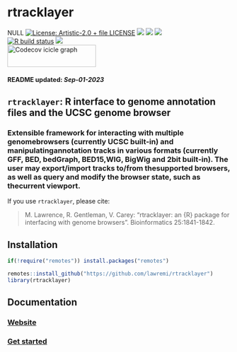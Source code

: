 rtracklayer
================
NULL [![License: Artistic-2.0 + file
LICENSE](https://img.shields.io/badge/license-Artistic--2.0%20+%20file%20LICENSE-blue.svg)](https://cran.r-project.org/web/licenses/Artistic-2.0%20+%20file%20LICENSE)
[![](https://img.shields.io/badge/devel%20version-1.61.1-black.svg)](https://github.com/lawremi/rtracklayer)
[![](https://img.shields.io/github/languages/code-size/lawremi/rtracklayer.svg)](https://github.com/lawremi/rtracklayer)
[![](https://img.shields.io/github/last-commit/lawremi/rtracklayer.svg)](https://github.com/lawremi/rtracklayer/commits/master)
<br> [![R build
status](https://github.com/lawremi/rtracklayer/workflows/rworkflows/badge.svg)](https://github.com/lawremi/rtracklayer/actions)
[![](https://codecov.io/gh/lawremi/rtracklayer/branch/master/graph/badge.svg)](https://app.codecov.io/gh/lawremi/rtracklayer)
<br>
<a href='https://app.codecov.io/gh/lawremi/rtracklayer/tree/master' target='_blank'><img src='https://codecov.io/gh/lawremi/rtracklayer/branch/master/graphs/icicle.svg' title='Codecov icicle graph' width='200' height='50' style='vertical-align: top;'></a>
<h4>  
README updated: <i>Sep-01-2023</i>  
</h4>

<!-- To modify Package/Title/Description/Authors fields, edit the DESCRIPTION file -->

## `rtracklayer`: R interface to genome annotation files and the UCSC genome browser

### Extensible framework for interacting with multiple genomebrowsers (currently UCSC built-in) and manipulatingannotation tracks in various formats (currently GFF, BED, bedGraph, BED15,WIG, BigWig and 2bit built-in). The user may export/import tracks to/from thesupported browsers, as well as query and modify the browser state, such as thecurrent viewport.

If you use `rtracklayer`, please cite:

<!-- Modify this by editing the file: inst/CITATION  -->

> M. Lawrence, R. Gentleman, V. Carey: “rtracklayer: an {R} package for
> interfacing with genome browsers”. Bioinformatics 25:1841-1842.

## Installation

``` r
if(!require("remotes")) install.packages("remotes")

remotes::install_github("https://github.com/lawremi/rtracklayer")
library(rtracklayer)
```

## Documentation

### [Website](https://lawremi.github.io/rtracklayer)

### [Get started](https://lawremi.github.io/rtracklayer/articles/rtracklayer)

<br>
